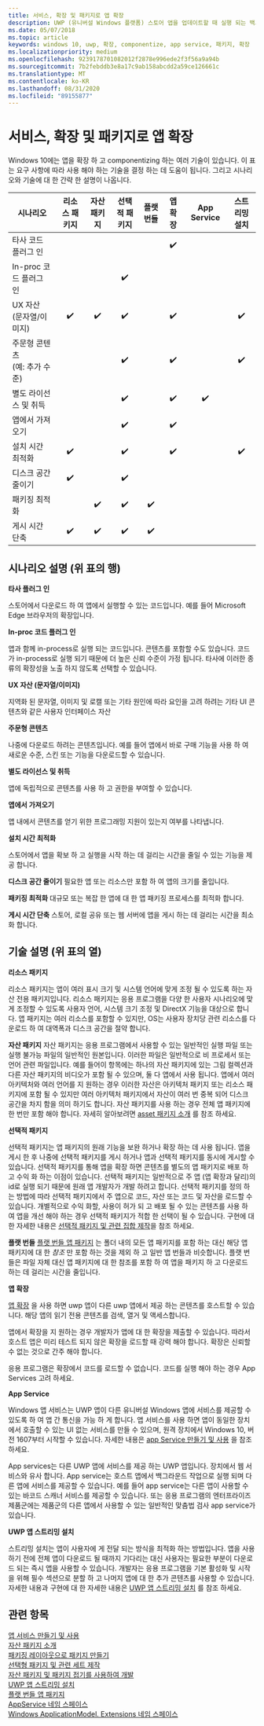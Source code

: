 ```yaml
---
title: 서비스, 확장 및 패키지로 앱 확장
description: UWP (유니버설 Windows 플랫폼) 스토어 앱을 업데이트할 때 실행 되는 백그라운드 작업을 만드는 방법을 설명 합니다.
ms.date: 05/07/2018
ms.topic: article
keywords: windows 10, uwp, 확장, componentize, app service, 패키지, 확장
ms.localizationpriority: medium
ms.openlocfilehash: 9239178701082012f2878e996ede2f3f56a9a94b
ms.sourcegitcommit: 7b2febddb3e8a17c9ab158abcdd2a59ce126661c
ms.translationtype: MT
ms.contentlocale: ko-KR
ms.lasthandoff: 08/31/2020
ms.locfileid: "89155877"
---
```

# <a name="extend-your-app-with-services-extensions-and-packages"></a>서비스, 확장 및 패키지로 앱 확장

Windows 10에는 앱을 확장 하 고 componentizing 하는 여러 기술이 있습니다. 이 표는 요구 사항에 따라 사용 해야 하는 기술을 결정 하는 데 도움이 됩니다. 그리고 시나리오와 기술에 대 한 간략 한 설명이 나옵니다.

| 시나리오                           | 리소스 패키지   | 자산 패키지      | 선택적 패키지   | 플랫 번들        | 앱 확장      | App Service        | 스트리밍 설치  |
|------------------------------------|:------------------:|:------------------:|:------------------:|:------------------:|:------------------:|:------------------:|:------------------:|
| 타사 코드 플러그 인            |                    |                    |                    |                    | :heavy_check_mark: |                    |                    |
| In-proc 코드 플러그 인              |                    |                    | :heavy_check_mark: |                    |                    |                    |                    |
| UX 자산 (문자열/이미지)         | :heavy_check_mark: | :heavy_check_mark: | :heavy_check_mark: |                    | :heavy_check_mark: |                    | :heavy_check_mark: |
| 주문형 콘텐츠 <br/> (예: 추가 수준) |      |                    | :heavy_check_mark: |                    | :heavy_check_mark: |                    | :heavy_check_mark: |
| 별도 라이선스 및 취득 |                    |                    | :heavy_check_mark: |                    | :heavy_check_mark: | :heavy_check_mark: |                    |
| 앱에서 가져오기                 |                    |                    | :heavy_check_mark: |                    | :heavy_check_mark: |                    |                    |
| 설치 시간 최적화              | :heavy_check_mark: |                    | :heavy_check_mark: |                    | :heavy_check_mark: |                    | :heavy_check_mark: |
| 디스크 공간 줄이기              | :heavy_check_mark: |                    | :heavy_check_mark: |                    |                    |                    |                    |
| 패키징 최적화                 |                    | :heavy_check_mark: | :heavy_check_mark: | :heavy_check_mark: |                    |                    |                    |
| 게시 시간 단축             | :heavy_check_mark: | :heavy_check_mark: | :heavy_check_mark: | :heavy_check_mark: |                    |                    |                    |

## <a name="scenario-descriptions-the-rows-in-the-table-above"></a>시나리오 설명 (위 표의 행)

**타사 플러그 인**  

스토어에서 다운로드 하 여 앱에서 실행할 수 있는 코드입니다. 예를 들어 Microsoft Edge 브라우저의 확장입니다.

**In-proc 코드 플러그 인**  

앱과 함께 in-process로 실행 되는 코드입니다. 콘텐츠를 포함할 수도 있습니다. 코드가 in-process로 실행 되기 때문에 더 높은 신뢰 수준이 가정 됩니다. 타사에 이러한 종류의 확장성을 노출 하지 않도록 선택할 수 있습니다.

**UX 자산 (문자열/이미지)**  

지역화 된 문자열, 이미지 및 로캘 또는 기타 원인에 따라 요인을 고려 하려는 기타 UI 콘텐츠와 같은 사용자 인터페이스 자산

**주문형 콘텐츠**  

나중에 다운로드 하려는 콘텐츠입니다. 예를 들어 앱에서 바로 구매 기능을 사용 하 여 새로운 수준, 스킨 또는 기능을 다운로드할 수 있습니다.

**별도 라이선스 및 취득**  

앱에 독립적으로 콘텐츠를 사용 하 고 권한을 부여할 수 있습니다.

**앱에서 가져오기**  

앱 내에서 콘텐츠를 얻기 위한 프로그래밍 지원이 있는지 여부를 나타냅니다.

**설치 시간 최적화**

스토어에서 앱을 확보 하 고 실행을 시작 하는 데 걸리는 시간을 줄일 수 있는 기능을 제공 합니다.

**디스크 공간 줄이기** 필요한 앱 또는 리소스만 포함 하 여 앱의 크기를 줄입니다.

**패키징 최적화** 대규모 또는 복잡 한 앱에 대 한 앱 패키징 프로세스를 최적화 합니다.

**게시 시간 단축** 스토어, 로컬 공유 또는 웹 서버에 앱을 게시 하는 데 걸리는 시간을 최소화 합니다.

## <a name="technology-descriptions-the-columns-in-the-table-above"></a>기술 설명 (위 표의 열)

**리소스 패키지**

리소스 패키지는 앱이 여러 표시 크기 및 시스템 언어에 맞게 조정 될 수 있도록 하는 자산 전용 패키지입니다. 리소스 패키지는 응용 프로그램을 다양 한 사용자 시나리오에 맞게 조정할 수 있도록 사용자 언어, 시스템 크기 조정 및 DirectX 기능을 대상으로 합니다. 앱 패키지는 여러 리소스를 포함할 수 있지만, OS는 사용자 장치당 관련 리소스를 다운로드 하 여 대역폭과 디스크 공간을 절약 합니다.

**자산 패키지** 자산 패키지는 응용 프로그램에서 사용할 수 있는 일반적인 실행 파일 또는 실행 불가능 파일의 일반적인 원본입니다. 이러한 파일은 일반적으로 비 프로세서 또는 언어 관련 파일입니다. 예를 들어이 항목에는 하나의 자산 패키지에 있는 그림 컬렉션과 다른 자산 패키지의 비디오가 포함 될 수 있으며, 둘 다 앱에서 사용 됩니다. 앱에서 여러 아키텍처와 여러 언어를 지 원하는 경우 이러한 자산은 아키텍처 패키지 또는 리소스 패키지에 포함 될 수 있지만 여러 아키텍처 패키지에서 자산이 여러 번 중복 되어 디스크 공간을 차지 함을 의미 하기도 합니다. 자산 패키지를 사용 하는 경우 전체 앱 패키지에 한 번만 포함 해야 합니다. 자세히 알아보려면 [asset 패키지 소개](/windows/msix/package/asset-packages) 를 참조 하세요.

**선택적 패키지**

선택적 패키지는 앱 패키지의 원래 기능을 보완 하거나 확장 하는 데 사용 됩니다. 앱을 게시 한 후 나중에 선택적 패키지를 게시 하거나 앱과 선택적 패키지를 동시에 게시할 수 있습니다. 선택적 패키지를 통해 앱을 확장 하면 콘텐츠를 별도의 앱 패키지로 배포 하 고 수익 화 하는 이점이 있습니다. 선택적 패키지는 일반적으로 주 앱 (앱 확장과 달리)의 id로 실행 되기 때문에 원래 앱 개발자가 개발 하려고 합니다. 선택적 패키지를 정의 하는 방법에 따라 선택적 패키지에서 주 앱으로 코드, 자산 또는 코드 및 자산을 로드할 수 있습니다. 개별적으로 수익 화할, 사용이 허가 되 고 배포 될 수 있는 콘텐츠를 사용 하 여 앱을 개선 해야 하는 경우 선택적 패키지가 적합 한 선택이 될 수 있습니다. 구현에 대 한 자세한 내용은 [선택적 패키지 및 관련 집합 제작](/windows/msix/package/optional-packages)을 참조 하세요.

**플랫 번들** 
 [플랫 번들 앱 패키지](/windows/msix/package/flat-bundles) 는 폴더 내의 모든 앱 패키지를 포함 하는 대신 해당 앱 패키지에 대 한 *참조* 만 포함 하는 것을 제외 하 고 일반 앱 번들과 비슷합니다. 플랫 번들은 파일 자체 대신 앱 패키지에 대 한 참조를 포함 하 여 앱을 패키지 하 고 다운로드 하는 데 걸리는 시간을 줄입니다.

**앱 확장**

[앱 확장](/uwp/api/windows.applicationmodel.appextensions) 을 사용 하면 uwp 앱이 다른 uwp 앱에서 제공 하는 콘텐츠를 호스트할 수 있습니다. 해당 앱의 읽기 전용 콘텐츠를 검색, 열거 및 액세스합니다.

앱에서 확장을 지 원하는 경우 개발자가 앱에 대 한 확장을 제출할 수 있습니다. 따라서 호스트 앱은 미리 테스트 되지 않은 확장을 로드할 때 강력 해야 합니다. 확장은 신뢰할 수 없는 것으로 간주 해야 합니다.

응용 프로그램은 확장에서 코드를 로드할 수 없습니다. 코드를 실행 해야 하는 경우 App Services 고려 하세요.

**App Service**

Windows 앱 서비스는 UWP 앱이 다른 유니버설 Windows 앱에 서비스를 제공할 수 있도록 하 여 앱 간 통신을 가능 하 게 합니다. 앱 서비스를 사용 하면 앱이 동일한 장치에서 호출할 수 있는 UI 없는 서비스를 만들 수 있으며, 원격 장치에서 Windows 10, 버전 1607부터 시작할 수 있습니다. 자세한 내용은 [app Service 만들기 및 사용](./how-to-create-and-consume-an-app-service.md) 을 참조 하세요.

App services는 다른 UWP 앱에 서비스를 제공 하는 UWP 앱입니다. 장치에서 웹 서비스와 유사 합니다. App service는 호스트 앱에서 백그라운드 작업으로 실행 되며 다른 앱에 서비스를 제공할 수 있습니다. 예를 들어 app service는 다른 앱이 사용할 수 있는 바코드 스캐너 서비스를 제공할 수 있습니다. 또는 응용 프로그램의 엔터프라이즈 제품군에는 제품군의 다른 앱에서 사용할 수 있는 일반적인 맞춤법 검사 app service가 있습니다.

**UWP 앱 스트리밍 설치**

스트리밍 설치는 앱이 사용자에 게 전달 되는 방식을 최적화 하는 방법입니다. 앱을 사용 하기 전에 전체 앱이 다운로드 될 때까지 기다리는 대신 사용자는 필요한 부분이 다운로드 되는 즉시 앱을 사용할 수 있습니다. 개발자는 응용 프로그램을 기본 활성화 및 시작을 위해 필수 섹션으로 분할 하 고 나머지 앱에 대 한 추가 콘텐츠를 사용할 수 있습니다. 자세한 내용과 구현에 대 한 자세한 내용은 [UWP 앱 스트리밍 설치](/windows/msix/package/streaming-install) 를 참조 하세요.

## <a name="see-also"></a>관련 항목

[앱 서비스 만들기 및 사용](./how-to-create-and-consume-an-app-service.md)  
[자산 패키지 소개](/windows/msix/package/asset-packages)  
[패키징 레이아웃으로 패키지 만들기](/windows/msix/package/packaging-layout)  
[선택형 패키지 및 관련 세트 제작](/windows/msix/package/optional-packages)  
[자산 패키지 및 패키지 접기를 사용하여 개발](/windows/msix/package/package-folding)  
[UWP 앱 스트리밍 설치](/windows/msix/package/streaming-install)  
[플랫 번들 앱 패키지](/windows/msix/package/flat-bundles)  
[AppService 네임 스페이스](/uwp/api/Windows.ApplicationModel.AppService)  
[Windows ApplicationModel. Extensions 네임 스페이스](/uwp/api/windows.applicationmodel.appextensions)